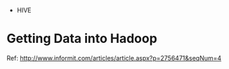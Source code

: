 * HIVE

# Getting Data into Hadoop
Ref: http://www.informit.com/articles/article.aspx?p=2756471&seqNum=4
